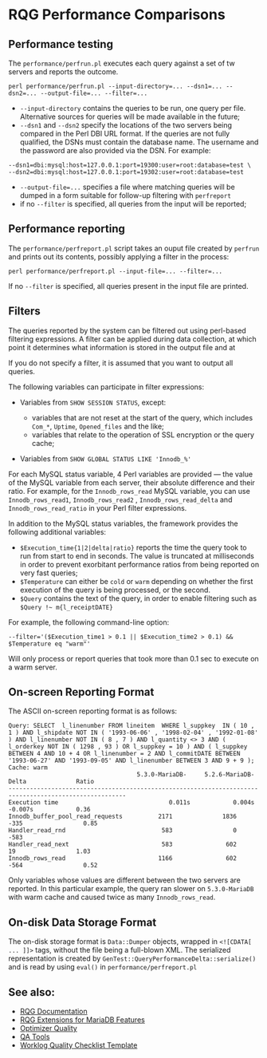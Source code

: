 
# RQG Performance Comparisons

## Performance testing


The `performance/perfrun.pl` executes each query against a set of tw servers
and reports the outcome.


```
perl performance/perfrun.pl --input-directory=... --dsn1=... --dsn2=... --output-file=... --filter=...
```

* `--input-directory` contains the queries to be run, one query
 per file. Alternative sources for queries will be made available in the
 future;
* `--dsn1` and `--dsn2` specify the locations of
 the two servers being compared in the Perl DBI URL format. If the queries are
 not fully qualified, the DSNs must contain the database name. The username
 and the password are also provided via the DSN. For example:


```
--dsn1=dbi:mysql:host=127.0.0.1:port=19300:user=root:database=test \
--dsn2=dbi:mysql:host=127.0.0.1:port=19302:user=root:database=test
```

* `--output-file=...` specifies a file where matching queries
 will be dumped in a form suitable for follow-up filtering with `perfreport`
* if no `--filter` is specified, all queries from the input will
 be reported;


## Performance reporting


The `performance/perfreport.pl` script takes an ouput file created by
`perfrun` and prints out its contents, possibly applying a filter in the
process:


```
perl performance/perfreport.pl --input-file=... --filter=...
```

If no `--filter` is specified, all queries present in the input
file are printed.


## Filters


The queries reported by the system can be filtered out using perl-based
filtering expressions. A filter can be applied during data collection, at which
point it determines what information is stored in the output file and at


If you do not specify a filter, it is assumed that you want to output all
queries.


The following variables can participate in filter expressions:


* Variables from `SHOW SESSION STATUS`, except:

  * variables that are not reset at the start of the query, which
 includes `Com_*`, `Uptime`, `Opened_files` and the like;
  * variables that relate to the operation of SSL encryption or the query cache;
* Variables from `SHOW GLOBAL STATUS LIKE 'Innodb_%'`


For each MySQL status variable, 4 Perl variables are provided
— the value of the MySQL variable from each server,
their absolute difference and their ratio. For example, for the
`Innodb_rows_read` MySQL variable, you can use `Innodb_rows_read1`,
`Innodb_rows_read2` , `Innodb_rows_read_delta` and
`Innodb_rows_read_ratio` in your Perl filter expressions.


In addition to the MySQL status variables, the framework provides the following
additional variables:


* `$Execution_time{1|2|delta|ratio}` reports the time the query took to run
 from start to end in seconds. The value is truncated at milliseconds in order
 to prevent exorbitant performance ratios from being reported on very fast
 queries;
* `$Temperature` can either be `cold` or `warm` depending on whether the
 first execution of the query is being processed, or the second.
* `$Query` contains the text of the query, in order to enable filtering such
 as `$Query !~ m{l_receiptDATE}`


For example, the following command-line option:


```
--filter='($Execution_time1 > 0.1 || $Execution_time2 > 0.1) && $Temperature eq "warm"'
```

Will only process or report queries that took more than 0.1 sec to execute on a
warm server.


## On-screen Reporting Format


The ASCII on-screen reporting format is as follows:


```
Query: SELECT  l_linenumber FROM lineitem  WHERE l_suppkey  IN ( 10 , 1 ) AND l_shipdate NOT IN ( '1993-06-06' , '1998-02-04' , '1992-01-08' ) AND l_linenumber NOT IN ( 8 , 7 ) AND l_quantity <> 3 AND ( l_orderkey NOT IN ( 1298 , 93 ) OR l_suppkey = 10 ) AND ( l_suppkey BETWEEN 4 AND 10 + 4 OR l_linenumber = 2 AND l_commitDATE BETWEEN '1993-06-27' AND '1993-09-05' AND l_linenumber BETWEEN 3 AND 9 + 9 );
Cache: warm
                                    5.3.0-MariaDB-     5.2.6-MariaDB-          Delta              Ratio
-------------------------------------------------------------------------------------------------------
Execution time                               0.011s            0.004s           -0.007s            0.36
Innodb_buffer_pool_read_requests          2171              1836              -335                 0.85
Handler_read_rnd                           583                 0              -583
Handler_read_next                          583               602                19                 1.03
Innodb_rows_read                          1166               602              -564                 0.52
```

Only variables whose values are different between the two servers are reported.
In this particular example, the query ran slower on `5.3.0-MariaDB` with warm
cache and caused twice as many `Innodb_rows_read`.


## On-disk Data Storage Format


The on-disk storage format is `Data::Dumper` objects, wrapped in
`<![CDATA[ ... ]]>` tags, without the file being a full-blown XML. The
serialized representation is created by
`GenTest::QueryPerformanceDelta::serialize()` and is read by using `eval()`
in `performance/perfreport.pl`


## See also:


* [RQG Documentation](https://github.com/RQG/RQG-Documentation/wiki/Category:RandomQueryGenerator)
* [RQG Extensions for MariaDB Features](../../rqg-extensions-for-mariadb.md)
* [Optimizer Quality](../../optimizer-quality.md)
* [QA Tools](../../qa-tools.md)
* [Worklog Quality Checklist Template](../../worklog-quality-checklist-template.md)

